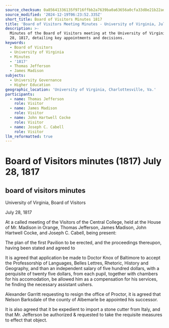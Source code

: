 ```yaml
---
source_checksum: 0a85641336135f9716ffbb2a7639ba0a63656a0cfa33d8e21b22ad9c2c78db28
source_modified: '2024-12-19T06:23:52.335Z'
short_title: Board of Visitors Minutes 1817
title: 'Board of Visitors Meeting Minutes - University of Virginia, July 28, 1817'
description: >-
  Minutes of the Board of Visitors meeting at the University of Virginia on July
  28, 1817, detailing key appointments and decisions.
keywords:
  - Board of Visitors
  - University of Virginia
  - Minutes
  - '1817'
  - Thomas Jefferson
  - James Madison
subjects:
  - University Governance
  - Higher Education
geographic_location: 'University of Virginia, Charlottesville, Va.'
participants:
  - name: Thomas Jefferson
    role: Visitor
  - name: James Madison
    role: Visitor
  - name: John Hartwell Cocke
    role: Visitor
  - name: Joseph C. Cabell
    role: Visitor
llm_reformatted: true
---
```


# Board of Visitors minutes (1817) July 28, 1817

## board of visitors minutes

University of Virginia, Board of Visitors

July 28, 1817

At a called meeting of the Visitors of the Central College, held at the House of Mr. Madison in Orange, Thomas Jefferson, James Madison, John Hartwell Cocke, and Joseph C. Cabell, being present:

The plan of the first Pavilion to be erected, and the proceedings thereupon, having been stated and agreed to

It is agreed that application be made to Doctor Knox of Baltimore to accept the Professorship of Languages, Belles Lettres, Rhetoric, History and Geography, and than an independent salary of five hundred dollars, with a perquisite of twenty five dollars, from each pupil, together with chambers for his accomodation, be allowed him as a compensation for his services, he finding the necessary assistant ushers.

Alexander Garritt requesting to resign the office of Proctor, it is agreed that Nelson Barksdale of the county of Albemarle be appointed his successor.

It is also agreed that it be expedient to import a stone cutter from Italy, and that Mr. Jefferson be authorized & requested to take the requisite measures to effect that object.
